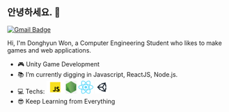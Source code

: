 ## 안녕하세요. 👋
[![Gmail Badge](https://img.shields.io/badge/-Gmail-c14438?style=flat-square&logo=Gmail&logoColor=white&link=mailto:contato.weltonf@gmail.com)](mailto:ehdgus5500@gmail.com)

Hi, I'm Donghyun Won, a Computer Engineering Student who likes to make games and web applications.

- :video_game: Unity Game Development
- :books: I’m currently digging in Javascript, ReactJS, Node.js.
- :computer: Techs: <img height="30" src="https://github.com/wonAdam/wonAdam/blob/master/javascript.png?raw=true">  <img height="30" src="https://github.com/wonAdam/wonAdam/blob/master/node.png?raw=true">  <img height="30" src="https://github.com/wonAdam/wonAdam/blob/master/react2.png?raw=true">  <img height="30" src="https://github.com/wonAdam/wonAdam/blob/master/unity2.png?raw=true"> 
- :sunglasses: Keep Learning from Everything
